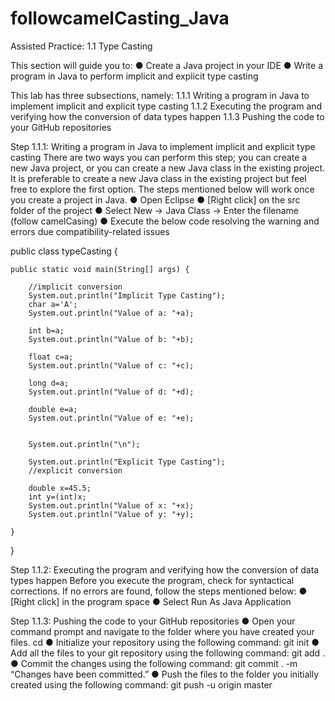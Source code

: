 # followcamelCasting_Java


Assisted Practice: 1.1 Type Casting

This section will guide you to: 
●	Create a Java project in your IDE
●	Write a program in Java to perform implicit and explicit type casting



This lab has three subsections, namely:
1.1.1	Writing a program in Java to implement implicit and explicit type casting
1.1.2	Executing the program and verifying how the conversion of data types happen
1.1.3	Pushing the code to your GitHub repositories


Step 1.1.1: Writing a program in Java to implement implicit and explicit type casting
There are two ways you can perform this step; you can create a new Java project, or you can create a new Java class in the existing project. It is preferable to create a new Java class in the existing project but feel free to explore the first option. The steps mentioned below will work once you create a project in Java. 
●	Open Eclipse
●	[Right click] on the src folder of the project
●	Select New -> Java Class -> Enter the filename (follow camelCasing)
●	Execute the below code resolving the warning and errors due compatibility-related issues

public class typeCasting {

	public static void main(String[] args) {
		
		//implicit conversion
		System.out.println("Implicit Type Casting");
		char a='A';
		System.out.println("Value of a: "+a);
		
		int b=a;
		System.out.println("Value of b: "+b);
		
		float c=a;
		System.out.println("Value of c: "+c);
		
		long d=a;
		System.out.println("Value of d: "+d);
		
		double e=a;
		System.out.println("Value of e: "+e);
		
				
		System.out.println("\n");
		
		System.out.println("Explicit Type Casting");
		//explicit conversion
		
		double x=45.5;
		int y=(int)x;
		System.out.println("Value of x: "+x);
		System.out.println("Value of y: "+y);
		
	}
}



Step 1.1.2: Executing the program and verifying how the conversion of data types happen
Before you execute the program, check for syntactical corrections. If no errors are found, follow the steps mentioned below:
●	[Right click] in the program space
●	Select Run As Java Application
 


Step 1.1.3: Pushing the code to your GitHub repositories
●	Open your command prompt and navigate to the folder where you have created your files.
cd <folder path>
●	Initialize your repository using the following command:
git init
●	Add all the files to your git repository using the following command:
git add .
●	Commit the changes using the following command:
git commit .  -m “Changes have been committed.”
●	Push the files to the folder you initially created using the following command:
git push -u origin master
